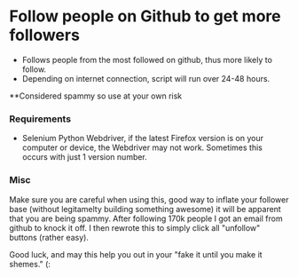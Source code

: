 # Follow people on Github to get more followers


* Follows people from the most followed on github, thus more likely to follow.
* Depending on internet connection, script will run over 24-48 hours.

**Considered spammy so use at your own risk

### Requirements

* Selenium Python Webdriver, if the latest Firefox version is on your computer or device, the Webdriver may not work. Sometimes this occurs with just 1 version number.

### Misc

Make sure you are careful when using this, good way to inflate your follower base (without legitamelty building something awesome) it will be apparent that you are being spammy. After following 170k people I got an email from github to knock it off. I then rewrote this to simply click all "unfollow" buttons (rather easy).

Good luck, and may this help you out in your "fake it until you make it shemes." (:

